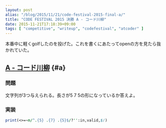 ```yaml
---
layout: post
alias: "/blog/2015/11/21/code-festival-2015-final-a/"
title: "CODE FESTIVAL 2015 決勝 A - コード川柳"
date: 2015-11-21T17:18:39+09:00
tags: [ "competitive", "writeup", "codefestival", "atcoder" ]
---
```


本番中に軽くgolfしたのを投げた。これを書くにあたってopenの方を見たら抜かれていた。

<!-- more -->

## [A - コード川柳](https://beta.atcoder.jp/contests/code-festival-2015-final-open/tasks/codefestival_2015_final_a) {#a}

### 問題

文字列が3つ与えられる。長さが5 7 5の形になっているか答えよ。

### 実装

``` perl
print(<>=~m/^.{5} .{7} .{5}$/?'':in,valid,$/)
```
